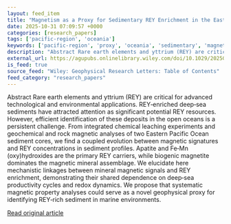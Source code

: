 ```yaml
---
layout: feed_item
title: "Magnetism as a Proxy for Sedimentary REY Enrichment in the Eastern Pacific Ocean and Its Potential Use for Identifying Deep Ocean REY"
date: 2025-10-31 07:09:57 +0000
categories: [research_papers]
tags: ['pacific-region', 'oceania']
keywords: ['pacific-region', 'proxy', 'oceania', 'sedimentary', 'magnetism']
description: "Abstract Rare earth elements and yttrium (REY) are critical for advanced technological and environmental applications"
external_url: https://agupubs.onlinelibrary.wiley.com/doi/10.1029/2025GL119177?af=R
is_feed: true
source_feed: "Wiley: Geophysical Research Letters: Table of Contents"
feed_category: "research_papers"
---
```


Abstract Rare earth elements and yttrium (REY) are critical for advanced technological and environmental applications. REY‐enriched deep‐sea sediments have attracted attention as significant potential REY resources. However, efficient identification of these deposits in the open oceans is a persistent challenge. From integrated chemical leaching experiments and geochemical and rock magnetic analyses of two Eastern Pacific Ocean sediment cores, we find a coupled evolution between magnetic signatures and REY concentrations in sediment profiles. Apatite and Fe‐Mn (oxy)hydroxides are the primary REY carriers, while biogenic magnetite dominates the magnetic mineral assemblage. We elucidate here mechanistic linkages between mineral magnetic signals and REY enrichment, demonstrating their shared dependence on deep‐sea productivity cycles and redox dynamics. We propose that systematic magnetic property analyses could serve as a novel geophysical proxy for identifying REY‐rich sediment in marine environments.

[Read original article](https://agupubs.onlinelibrary.wiley.com/doi/10.1029/2025GL119177?af=R)
